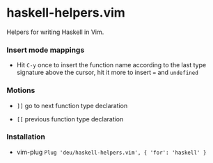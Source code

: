 # haskell-helpers.vim

Helpers for writing Haskell in Vim.

### Insert mode mappings

* Hit `C-y` once to insert the function name according to the last type signature above the cursor, hit it more to insert `=` and `undefined`

### Motions

* `]]` go to next function type declaration

* `[[` previous function type declaration

### Installation

- vim-plug `Plug 'deu/haskell-helpers.vim', { 'for': 'haskell' }`
